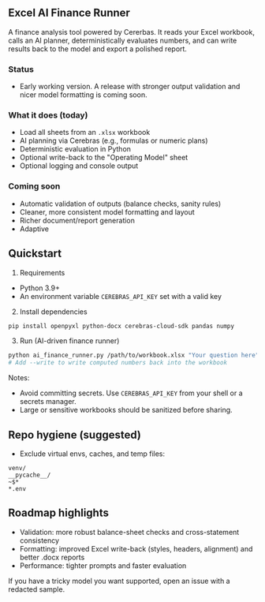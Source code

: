 ## Excel AI Finance Runner

A finance analysis tool powered by Cererbas. It reads your Excel workbook, calls an AI planner, deterministically evaluates numbers, and can write results back to the model and export a polished report.

### Status
- Early working version. A release with stronger output validation and nicer model formatting is coming soon.

### What it does (today)
- Load all sheets from an `.xlsx` workbook
- AI planning via Cerebras (e.g., formulas or numeric plans)
- Deterministic evaluation in Python
- Optional write-back to the "Operating Model" sheet
- Optional logging and console output

### Coming soon
- Automatic validation of outputs (balance checks, sanity rules)
- Cleaner, more consistent model formatting and layout
- Richer document/report generation
- Adaptive 

## Quickstart
1) Requirements
- Python 3.9+
- An environment variable `CEREBRAS_API_KEY` set with a valid key

2) Install dependencies
```bash
pip install openpyxl python-docx cerebras-cloud-sdk pandas numpy
```

3) Run (AI-driven finance runner)
```bash
python ai_finance_runner.py /path/to/workbook.xlsx "Your question here" --debug --log
# Add --write to write computed numbers back into the workbook
```

Notes:
- Avoid committing secrets. Use `CEREBRAS_API_KEY` from your shell or a secrets manager.
- Large or sensitive workbooks should be sanitized before sharing.

## Repo hygiene (suggested)
- Exclude virtual envs, caches, and temp files:
```
venv/
__pycache__/
~$*
*.env
```

## Roadmap highlights
- Validation: more robust balance-sheet checks and cross-statement consistency
- Formatting: improved Excel write-back (styles, headers, alignment) and better .docx reports
- Performance: tighter prompts and faster evaluation

If you have a tricky model you want supported, open an issue with a redacted sample.